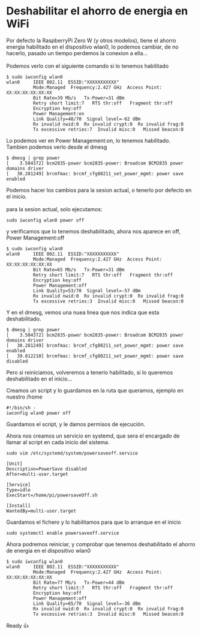 # Deshabilitar el ahorro de energia en WiFi

Por defecto la RaspberryPi Zero W (y otros modelos), tiene el ahorro energia habilitado en el dispositivo wlan0, lo podemos cambiar, de no hacerlo, pasado un tiempo perdemos la conexion a ella... \
\
Podemos verlo con el siguiente comando si lo tenemos habilitado

```
$ sudo iwconfig wlan0
wlan0     IEEE 802.11  ESSID:"XXXXXXXXXXX"  
          Mode:Managed  Frequency:2.427 GHz  Access Point: XX:XX:XX:XX:XX:XX   
          Bit Rate=39 Mb/s   Tx-Power=31 dBm   
          Retry short limit:7   RTS thr:off   Fragment thr:off
          Encryption key:off
          Power Management:on
          Link Quality=48/70  Signal level=-62 dBm  
          Rx invalid nwid:0  Rx invalid crypt:0  Rx invalid frag:0
          Tx excessive retries:7  Invalid misc:0   Missed beacon:0
```

Lo podemos ver en Power Management:on, lo tenemos habilitado.\
Tambien podemos verlo desde el dmesg

```
$ dmesg | grep power
[    3.584372] bcm2835-power bcm2835-power: Broadcom BCM2835 power domains driver
[   30.281249] brcmfmac: brcmf_cfg80211_set_power_mgmt: power save enabled
```

Podemos hacer los cambios para la sesion actual, o tenerlo por defecto en el inicio.\
\
para la sesion actual, solo ejecutamos:

```
sudo iwconfig wlan0 power off
```

y verificamos que lo tenemos deshabilitado, ahora nos aparece en off, Power Management:off

```
$ sudo iwconfig wlan0
wlan0     IEEE 802.11  ESSID:"XXXXXXXXXXX"  
          Mode:Managed  Frequency:2.427 GHz  Access Point: XX:XX:XX:XX:XX:XX   
          Bit Rate=65 Mb/s   Tx-Power=31 dBm   
          Retry short limit:7   RTS thr:off   Fragment thr:off
          Encryption key:off
          Power Management:off
          Link Quality=53/70  Signal level=-57 dBm  
          Rx invalid nwid:0  Rx invalid crypt:0  Rx invalid frag:0
          Tx excessive retries:3  Invalid misc:0   Missed beacon:0
```

Y en el dmesg, vemos una nuea linea que nos indica que esta deshabilitado.

```
$ dmesg | grep power
[    3.584372] bcm2835-power bcm2835-power: Broadcom BCM2835 power domains driver
[   30.281249] brcmfmac: brcmf_cfg80211_set_power_mgmt: power save enabled
[   39.812210] brcmfmac: brcmf_cfg80211_set_power_mgmt: power save disabled
```

Pero si reiniciamos, volveremos a tenerlo habilitado, si lo queremos deshabilitado en el inicio...

Creamos un script y lo guardamos en la ruta que queramos, ejemplo en nuestro /home

```
#!/bin/sh -
iwconfig wlan0 power off
```

Guardamos el script, y le damos permisos de ejecución.

Ahora nos creamos un servicio en systemd, que sera el encargado de llamar al script en cada inicio del sistema.

```
sudo vim /etc/systemd/system/powersaveoff.service
```

```
[Unit]
Description=PowerSave disabled
After=multi-user.target
 
[Service]
Type=idle
ExecStart=/home/pi/powersaveOff.sh
 
[Install]
WantedBy=multi-user.target
```

Guardamos el fichero y lo habilitamos para que lo arranque en el inicio

```
sudo systemctl enable powersaveoff.service
```

Ahora podremos reiniciar, y comprobar que tenemos deshabilitado el ahorro de energia en el dispositivo wlan0

```
$ sudo iwconfig wlan0
wlan0     IEEE 802.11  ESSID:"XXXXXXXXXXX"  
          Mode:Managed  Frequency:2.427 GHz  Access Point: XX:XX:XX:XX:XX:XX   
          Bit Rate=77 Mb/s   Tx-Power=44 dBm   
          Retry short limit:7   RTS thr:off   Fragment thr:off
          Encryption key:off
          Power Management:off
          Link Quality=65/70  Signal level=-36 dBm  
          Rx invalid nwid:0  Rx invalid crypt:0  Rx invalid frag:0
          Tx excessive retries:3  Invalid misc:0   Missed beacon:0
```

Ready :thumbsup:
